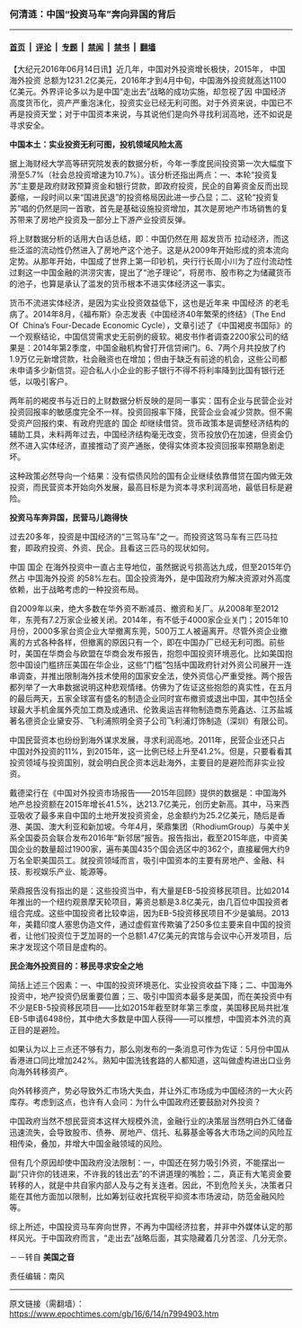 ### 何清涟：中国“投资马车”奔向异国的背后

---

#### [首页](../../../..?n7994903) &nbsp;|&nbsp; [评论](../../../../../epoch-comment?n7994903) &nbsp;|&nbsp; [专题](../../../../../epoch-special?n7994903) &nbsp;|&nbsp; [禁闻](../../../../../epoch-news?n7994903) &nbsp;|&nbsp; [禁书](../../../../../books?n7994903) &nbsp;|&nbsp; [翻墙](https://github.com/gfw-breaker/nogfw/blob/master/README.md?n7994903)


<div class="post_content" id="artbody" itemprop="articleBody">
 <!-- article content begin -->
 <p>
  【大纪元2016年06月14日讯】近几年，中国对外投资增长极快，2015年，
  <ok href="https://www.epochtimes.com/gb/tag/%E4%B8%AD%E5%9B%BD%E6%B5%B7%E5%A4%96%E6%8A%95%E8%B5%84.html">
   中国海外投资
  </ok>
  总额为1231.2亿美元，2016年才到4月中旬，中国海外投资就高达1100亿美元。外界评论多以为是中国“走出去”战略的成功实施，却忽视了因
  <ok href="https://www.epochtimes.com/gb/tag/%E4%B8%AD%E5%9B%BD%E7%BB%8F%E6%B5%8E.html">
   中国经济
  </ok>
  高度货币化，资产严重泡沫化，投资实业已经无利可图。对于外资来说，中国已不再是投资天堂；对于中国资本来说，与其说他们是向外寻找利润高地，还不如说是寻求安全。
 </p>
 <p>
  <strong>
   中国本土：实业投资无利可图，投机领域风险太高
  </strong>
 </p>
 <p>
  据上海财经大学高等研究院发表的数据分析，今年一季度民间投资第一次大幅度下滑至5.7%（社会总投资增速为10.7%）。该分析还指出两点：一、本轮“投资复苏”主要是政府财政预算资金和银行贷款，即政府投资，民企的自筹资金反而出现萎缩，一段时间以来“国进民退”的投资格局因此进一步凸显；二、这轮“投资复苏”唱的仍然是同一首歌，首先是基础设施投资增加，其次是房地产市场销售的复苏带来了房地产投资及一部分上下游产业投资反弹。
 </p>
 <p>
  将上财数据分析的话用大白话总结，即：中国仍然在用
  <ok href="https://www.epochtimes.com/gb/tag/%E8%B6%85%E5%8F%91%E8%B4%A7%E5%B8%81.html">
   超发货币
  </ok>
  拉动经济，而这些泛滥的流动性仍然进入了房地产这个池子。这是从2009年开始形成的资本流向定势。从那年开始，中国成了世界上第一印钞机，央行行长周小川为了应付流动性过剩这一中国金融的洪涝灾害，提出了“池子理论”，将房市、股市称之为储藏货币的池子，也算是承认了滥发的货币根本不进实体经济这一事实。
 </p>
 <p>
  货币不流进实体经济，是因为实业投资效益低下，这也是近年来
  <ok href="https://www.epochtimes.com/gb/tag/%E4%B8%AD%E5%9B%BD%E7%BB%8F%E6%B5%8E.html">
   中国经济
  </ok>
  的老毛病了。2014年8月，《福布斯》杂志发表《中国经济40年繁荣的终结》（The End Of  China’s Four-Decade Economic Cycle），文章引述了《中国褐皮书国际》的一个观察结论，中国信贷需求史无前例的疲软。褐皮书作者调查2200家公司的结果是：2014年第2季度，中国金融机构曾打开信贷闸门。6、7两个月共投放了约1.9万亿元新增贷款，社会融资也在增加；但由于缺乏有前途的机会，这些公司都未申请多少新信贷。迎合私人小企业的影子银行不得不将利率降到比国有银行还低，以吸引客户。
 </p>
 <p>
  两年前的褐皮书与近日的上财数据分析反映的是同一事实：国有企业与民营企业对投资回报率的敏感度完全不一样。投资回报率下降，民营企业会减少贷款。但不需受资产回报约束、有政府兜底的
  <ok href="https://www.epochtimes.com/gb/tag/%E5%9B%BD%E4%BC%81.html">
   国企
  </ok>
  却继续借贷。货币政策本是调整经济结构的辅助工具，未料两年过去，中国经济结构毫无改变，货币投放仍在加速，但资金仍然不进入实体经济，直接推动了资产通胀，使得实体资本投资回报率预期急剧走坏。
 </p>
 <p>
  这种政策必然导向一个结果：没有偿债风险的国有企业继续依靠借贷在国内做无效投资，而民营资本开始向外发展，最高目标是为资本寻求利润高地，最低目标是避险。
 </p>
 <p>
  <strong>
   投资马车奔异国，民营马儿跑得快
  </strong>
 </p>
 <p>
  过去20多年，投资是中国经济的“三驾马车”之一。而投资这驾马车有三匹马拉套，即政府投资、外资、民企。且看这三匹马的现状如何。
 </p>
 <p>
  中国
  <ok href="https://www.epochtimes.com/gb/tag/%E5%9B%BD%E4%BC%81.html">
   国企
  </ok>
  在海外投资中一直占主导地位，虽然据说亏损高达九成，但至2015年仍然占
  <ok href="https://www.epochtimes.com/gb/tag/%E4%B8%AD%E5%9B%BD%E6%B5%B7%E5%A4%96%E6%8A%95%E8%B5%84.html">
   中国海外投资
  </ok>
  的58%左右。国企投资海外，是中国政府为解决资源对外高度依赖，出于战略考虑的一种投资布局。
 </p>
 <p>
  自2009年以来，绝大多数在华外资不断减员、撤资和关厂。从2008年至2012年，东莞有7.2万家企业被关闭。2014年，有不低于4000家企业关门；2015年10月份，2000多家台资企业大举撤离东莞，500万工人被逼离开。尽管外资企业撤离的方式各种各样，但撤离的原因只有一个，即在中国办厂已经无利可图。前些时，美国在华商会与欧盟在华商会发布报告，抱怨中国投资环境恶化。比如美国抱怨中国设门槛挤压美国在华企业，这些“门槛”包括中国政府针对外资公司展开一连串调查，并推出限制海外技术使用的国家安全法，使外资信心严重受挫。两个报告都列举了一大串数据说明这种悲观情绪。仿佛为了佐证这些抱怨的真实性，在五月的最后两天，五家全球富有盛名的制造企业同时宣布撤资或退出中国，其中包括全球最大手机金属外壳加工商及成通讯、伦敦奥运吉祥物制造商东莞鑫达、江苏盐城著名德资企业黛安芬、飞利浦照明全资子公司飞利浦灯饰制造（深圳）有限公司。
 </p>
 <p>
  中国民营资本也纷纷到海外谋求发展，寻求利润高地。2011年，民营企业还只占中国对外投资的11%，到2015年，这一比例已经上升至41.2%。但是，只要看看其投资领域与投资国别，就会明白民企资本远赴海外，主要目的是避险而非实业投资。
 </p>
 <p>
  戴德梁行在《中国对外投资市场报告——2015年回顾》提供的数据是：中国海外地产总投资额在2015年增长41.5%，达213.7亿美元，创历史新高。其中，马来西亚吸收了最多来自中国的土地开发投资资金，总金额约为25.2亿美元，随后是香港、美国、澳大利亚和新加坡。今年4月，荣鼎集团（RhodiumGroup）与美中关系全国委员会联合发布2016年“新邻居”报告。报告指出，截至2015年底，中资美国企业的数量超过1900家，遍布美国435个国会选区中的362个，直接雇佣大约9万名全职美国员工。就投资领域而言，吸引中国资本的主要有房地产、金融、科技、影视娱乐产业、能源等。
 </p>
 <p>
  荣鼎报告没有指出的是：这些投资当中，有大量是EB-5投资移民项目。比如2014年推出的一个纽约观景摩天轮项目，筹资总额是3.8亿美元，由几百位中国投资者组合完成。这些中国投资者比较幸运，因为EB-5投资移民项目不少是骗局。2013年，美籍印度人塞思伪造文件，通过虚假宣传欺骗了250多位主要来自中国的投资者，让他们投资位于芝加哥的一个总额1.47亿美元的宾馆与会议中心开发项目，后来才发现这个项目是虚构的。
 </p>
 <p>
  <strong>
   民企海外投资目的：移民寻求安全之地
  </strong>
 </p>
 <p>
  简括上述三个因素：一、中国的投资环境恶化、实业投资收益下降；二、中国海外投资中，地产投资仍居重要位置；三、吸引中国资本最多是美国，而在美投资中有不少是EB-5投资移民项目——比如2015年截至财年第三季度，美国移民局共批准EB-5申请6498份，其中绝大多数是中国人获得——可以推想，中国资本外流的真正目的是避险。
 </p>
 <p>
  如果认为以上三点还不够有力，那么刚发布的一条消息可作为佐证：5月份中国从香港进口同比增加242%。熟知中国洗钱套路的人都知道，这叫做虚构进出口业务向海外转移资产。
 </p>
 <p>
  向外转移资产，势必导致外汇市场大失血，并让外汇市场成为中国经济的一大火药库存。考虑到这点，也许有人会问：为什么中国政府还要鼓励对外投资？
 </p>
 <p>
  中国政府当然不想民营资本这样大规模外流，金融行业的决策层当然明白外汇储备迅速流失，会导致股市、债券、房地产、信托、私募基金等各大市场之间的风险互相传染，叠加，并增大中国金融领域的风险。
 </p>
 <p>
  但有几个原因却使中国政府没法限制：一，中国还在努力吸引外资，不能摆出一副“只许你的钱进来，不许我的钱出去”的不讲道理的嘴脸；二，真正有大笔资金要转移的人，就是中共自家内部人及与之有关连者。因此，不到危险关头，决策者只能在其他方面加以限制，比如筹划征收托宾税平抑资本市场波动，防范金融风险等。
 </p>
 <p>
  综上所述，中国投资马车奔向世界，不再为中国经济拉套，并非中外媒体认定的那样风光。于中国政府而言，“走出去”战略后面，其实隐藏着几分苦涩、几分无奈。
 </p>
 <p>
  －－转自
  <strong>
   美国之音
  </strong>
 </p>
 <p>
  责任编辑：南风
 </p>
 <!-- article content end -->
 <div id="below_article_ad">
 </div>
</div>


---

原文链接（需翻墙）：https://www.epochtimes.com/gb/16/6/14/n7994903.htm